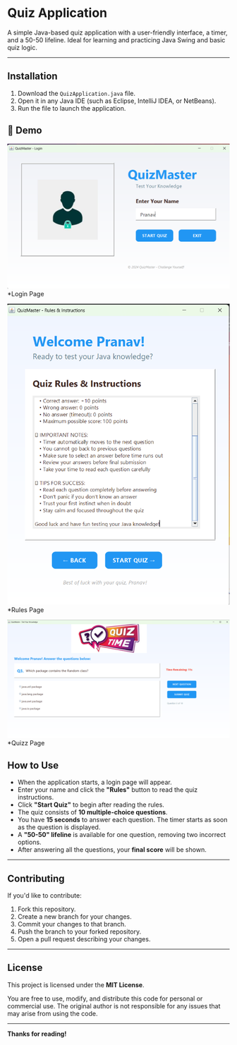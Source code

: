 # Quiz Application

A simple Java-based quiz application with a user-friendly interface, a timer, and a 50-50 lifeline. Ideal for learning and practicing Java Swing and basic quiz logic.

---

## Installation

1. Download the `QuizApplication.java` file.
2. Open it in any Java IDE (such as Eclipse, IntelliJ IDEA, or NetBeans).
3. Run the file to launch the application.

## 📸 Demo

![App Demo](images/Login.png)
*Login Page

![Rules](images/Rules.png)
*Rules Page

![Quizz](images/Quizz.png)
*Quizz Page








## How to Use

- When the application starts, a login page will appear.
- Enter your name and click the **"Rules"** button to read the quiz instructions.
- Click **"Start Quiz"** to begin after reading the rules.
- The quiz consists of **10 multiple-choice questions**.
- You have **15 seconds** to answer each question. The timer starts as soon as the question is displayed.
- A **"50-50" lifeline** is available for one question, removing two incorrect options.
- After answering all the questions, your **final score** will be shown.

---

## Contributing

If you'd like to contribute:

1. Fork this repository.
2. Create a new branch for your changes.
3. Commit your changes to that branch.
4. Push the branch to your forked repository.
5. Open a pull request describing your changes.

---

## License

This project is licensed under the **MIT License**.

You are free to use, modify, and distribute this code for personal or commercial use. The original author is not responsible for any issues that may arise from using the code.

---

**Thanks for reading!**
